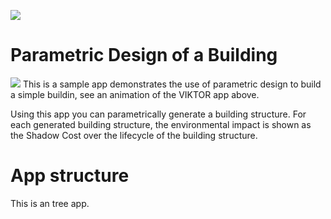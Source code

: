 ![](https://img.shields.io/badge/SDK-v14.0.0-blue) <Please check version is the same as specified in requirements.txt>

# Parametric Design of a Building
![](Animation.gif)
This is a sample app demonstrates the use of parametric design to build a simple buildin, see an animation of the VIKTOR app above.

Using this app you can parametrically generate a building structure. For each generated building structure, the environmental impact is shown as the Shadow Cost over the lifecycle of the building structure.

# App structure 
This is an tree app.


